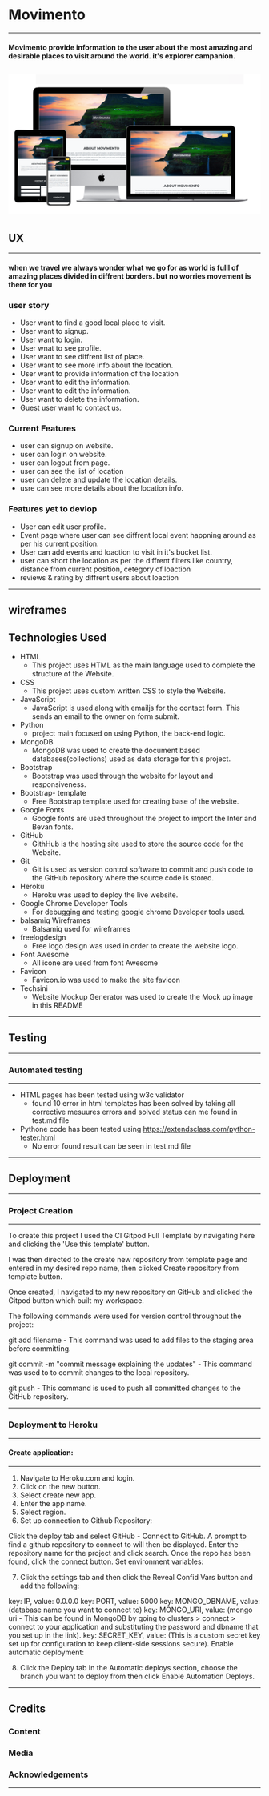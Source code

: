 # Movimento

---

#### Movimento provide information to the user about the most amazing and desirable places to visit around the world. it's explorer campanion.

![GitHub Logo](/assets/Multi-Device-Website-Mockup-Generator.png)
---

## UX

---

#### when we travel we always wonder what we go for as world is fulll of amazing places divided in diffrent borders. but no worries movement is there for you

### user story

- User want to find a good local place to visit.
- User want to signup.
- User want to login.
- User wnat to see profile.
- User want to see diffrent list of place.
- User want to see more info about the location.
- User want to provide information of the location 
- User want to edit the information.
- User want to edit the information.
- User want to delete the information.
- Guest user want to contact us.

### Current Features

- user can signup on website.
- user can login on website.
- user can logout from page.
- user can see the list of location 
- user can delete and update the location details.
- usre can see more details about the location info.

### Features yet to devlop

- User can edit user profile.
- Event page where user can see diffrent local event happning around as per his current position.
- User can add events and loaction to visit in it's bucket list.
- user can short the location as per the diffrent filters like country,     distance from current position, cetegory of loaction
- reviews & rating  by diffrent users about loaction

---

## wireframes


## Technologies Used

- HTML
  - This project uses HTML as the main language used to complete the structure of the Website.
- CSS
  - This project uses custom written CSS to style the Website.
- JavaScript
  - JavaScript is used along with emailjs for the contact form. This sends an   email to the owner on form submit.
- Python
  - project main focused on using Python, the back-end logic.
- MongoDB
  - MongoDB was used to create the document based databases(collections) used as data storage for this project.
- Bootstrap 
  - Bootstrap was used through the website for layout and responsiveness.
- Bootstrap- template
  - Free Bootstrap template used for creating base of the website.
- Google Fonts
  - Google fonts are used throughout the project to import the Inter and Bevan fonts.
- GitHub
  - GithHub is the hosting site used to store the source code for the Website.
- Git
  - Git is used as version control software to commit and push code to the GitHub repository where the source code is stored.
- Heroku
  - Heroku was used to deploy the live website.
- Google Chrome Developer Tools
  - For debugging and testing google chrome Developer tools used.
- balsamiq Wireframes
  - Balsamiq used for wireframes
- freelogdesign
  - Free logo design was used in order to create the website logo.
- Font Awesome
  - All icone are used from font Awesome
- Favicon
  - Favicon.io was used to make the site favicon
- Techsini
  - Website Mockup Generator was used to create the Mock up image in this README

---

## Testing

---
### Automated testing
---
- HTML pages has been tested using w3c validator
  - found 10 error in html templates has been solved by taking all corrective mesuures errors and solved status can me found in test.md file
- Pythone code has been tested using https://extendsclass.com/python-tester.html
  - No error found result can be seen in test.md file
---

## Deployment

---
### Project Creation
---
 
 To create this project I used the CI Gitpod Full Template by navigating here and clicking the 'Use this template' button.

 I was then directed to the create new repository from template page and entered in my desired repo name, then clicked Create repository from template button.

 Once created, I navigated to my new repository on GitHub and clicked the Gitpod button which built my workspace.

 The following commands were used for version control throughout the project:

 git add filename - This command was used to add files to the staging area before committing.

 git commit -m "commit message explaining the updates" - This command was used to to commit changes to the local repository.

 git push - This command is used to push all committed changes to the GitHub repository.

---
### Deployment to Heroku
---
#### Create application:
---
1. Navigate to Heroku.com and login.
2. Click on the new button.
3. Select create new app.
4.  Enter the app name.
5.  Select region.
6.  Set up connection to Github Repository:

 Click the deploy tab and select GitHub - Connect to GitHub.
 A prompt to find a github repository to connect to will then be displayed.
 Enter the repository name for the project and click search.
 Once the repo has been found, click the connect button.
 Set environment variables:

7. Click the settings tab and then click the Reveal Confid Vars button and add the following:

 key: IP, value: 0.0.0.0
 key: PORT, value: 5000
 key: MONGO_DBNAME, value: (database name you want to connect to)
 key: MONGO_URI, value: (mongo uri - This can be found in MongoDB by going to clusters > connect > connect to your application and substituting the password and dbname that you set up in the link).
 key: SECRET_KEY, value: (This is a custom secret key set up for configuration to keep client-side sessions secure).
 Enable automatic deployment:

8. Click the Deploy tab
 In the Automatic deploys section, choose the branch you want to deploy from then click Enable Automation Deploys.

---

## Credits

### Content

### Media

### Acknowledgements

---
